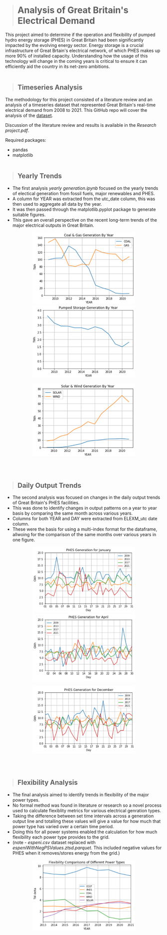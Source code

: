 ># Analysis of Great Britain's Electrical Demand
This project aimed to determine if the operation and flexibility of pumped hydro energy storage (PHES) in Great Britain had been significantly impacted by the evolving energy sector. Energy storage is a crucial infrastructure of Great Brtain's electrical network, of which PHES makes up more 90% of installed capacity. Understanding how the usage of this technology will change in the coming years is critical to ensure it can efficiently aid the country in its net-zero ambitions.
<br/><br>

>## Timeseries Analysis
The methodology for this project consisted of a literature review and an analysis of a timeseries dataset that represented Great Britain's real-time electrical demand from 2008 to 2021. This GitHub repo will cover the analysis of the [dataset](https://zenodo.org/record/7140904).

Discussion of the literature review and results is available in the *Research project.pdf*.

Required packages:
- pandas
- matplotlib
<br/><br>

>## Yearly Trends
- The first analysis *yearly generation.ipynb* focused on the yearly trends of electical generation from fossil fuels, major renewables and PHES.
- A column for YEAR was extracted from the utc_date column, this was then used to aggregate all data by the year. 
- It was then passed through the matplotlib.pyplot package to generate suitable figures.
- This gave an overall perspective on the recent long-term trends of the major electrical outputs in Great Britain.

<p align="center"> 
<img src="PNGs/Coal & Gas yearly generation.png" style="width: 330px"> <img src="PNGs/PHES yearly generation.png" style="width: 330px"> </p>

<p align="center">   
<img src="PNGs/Solar & Wind yearly generation.png" style="width: 330px">
</p>
<br/><br>

>## Daily Output Trends
- The second analysis was focused on changes in the daily output trends of Great Britain's PHES facilities.
- This was done to identify changes in output patterns on a year to year basis by comparing the same month across various years. 
- Columns for both YEAR and DAY were extracted from ELEXM_utc date column. 
- These were the basis for using a multi-index format for the dataframe, allwoing for the comparison of the same months over various years in one figure.

<p align="center">
<img src="PNGs/PHES generation for January.png" style="width: 330px"> <img src="PNGs/PHES generation for April.png" style="width: 330px"> </p>

<p align="center">
<img src="PNGs/PHES generation for December.png" style="width: 330px">
</p>
<br/><br>

>## Flexibility Analysis
- The final analysis aimed to identify trends in flexibility of the major power types.
- No formal method was found in literature or research so a novel process used to calculate flexiblity metrics for various electrical genration types.
- Taking the difference between set time intervals across a generation output line and totalling these values will give a value for how much that power type has varied over a certain time period.
- Doing this for all power systems enabled the calculation for how much flexibility each power type provides to the grid.
- (note - *espeni.csv* dataset replaced with *espeniWithNegPSValues.ztsd.parquet*. This included negative values for PHES when it removes/stores energy from the grid.)

<p align="center">
<img src="PNGs/Flexibility of major power types.png" style="width: 330px">
</p>
